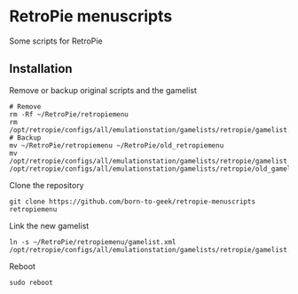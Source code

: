 # RetroPie menuscripts

Some scripts for RetroPie

## Installation

Remove or backup original scripts and the gamelist
```shell
# Remove
rm -Rf ~/RetroPie/retropiemenu
rm /opt/retropie/configs/all/emulationstation/gamelists/retropie/gamelist.xml
# Backup
mv ~/RetroPie/retropiemenu ~/RetroPie/old_retropiemenu
mv /opt/retropie/configs/all/emulationstation/gamelists/retropie/gamelist.xml /opt/retropie/configs/all/emulationstation/gamelists/retropie/old_gamelist.xml
```

Clone the repository
```shell
git clone https://github.com/born-to-geek/retropie-menuscripts retropiemenu
```

Link the new gamelist
```shell
ln -s ~/RetroPie/retropiemenu/gamelist.xml /opt/retropie/configs/all/emulationstation/gamelists/retropie/gamelist.xml
```

Reboot
```shell
sudo reboot
```